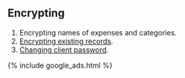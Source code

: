 
## Encrypting

1. Encrypting names of expenses and categories.
1. [Encrypting existing records](https://github.com/dvmorozov/expenses/issues/91).
1. [Changing client password](https://github.com/dvmorozov/expenses/issues/90).

{% include google_ads.html %}

